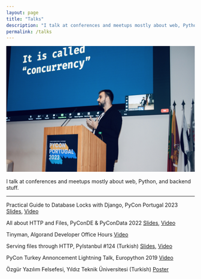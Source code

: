 ```yaml
---
layout: page
title: "Talks"
description: "I talk at conferences and meetups mostly about web, Python, and backend stuff."
permalink: /talks
---
```


![Efe Öge at PyCon Portugal 2023](/public/images/various/pycon-portugal-23-efe-oge.jpg "Efe Öge at PyCon Portugal 2023")

I talk at conferences and meetups mostly about web, Python, and backend stuff.

***

Practical Guide to Database Locks with Django, PyCon Portugal 2023 [Slides](https://efe.me/public/pdfs/practical-guide-to-database-locks-with-django-pycon-portugal-23.pdf), [Video](https://www.youtube.com/watch?v=jU7v0ItW6tE&t=10900s)

All about HTTP and Files, PyConDE & PyConData 2022 [Slides](https://efe.me/public/pdfs/all-about-http-and-files.pdf), [Video](https://www.youtube.com/watch?v=U-2k0ovzAPg)

Tinyman, Algorand Developer Office Hours [Video](https://www.youtube.com/watch?v=cSTdnnkOhyE)

Serving files through HTTP, PyIstanbul #124 (Turkish) [Slides](https://efe.me/public/pdfs/serving-files-through-http.pdf), [Video](https://www.youtube.com/watch?v=k63NHzL8VEE)

PyCon Turkey Annoncement Lightning Talk, Europython 2019 [Video](https://youtu.be/T6vC_LOHBJ4?t=33023)

Özgür Yazılım Felsefesi, Yıldız Teknik Üniversitesi (Turkish) [Poster](/public/images/pages/talks/ozgur-yazilim-felsefesi-efe-oge.jpg)
